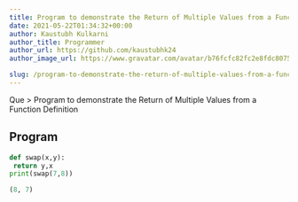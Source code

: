 ```yaml
---
title: Program to demonstrate the Return of Multiple Values from a Function Definition
date: 2021-05-22T01:34:32+00:00
author: Kaustubh Kulkarni
author_title: Programmer
author_url: https://github.com/kaustubhk24
author_image_url: https://www.gravatar.com/avatar/b76fcfc82fc2e8fdc8075636f1735f61?s=200

slug: /program-to-demonstrate-the-return-of-multiple-values-from-a-function-definition/
---
```

Que > Program to demonstrate the Return of Multiple Values from a Function Definition

## Program

```python title="file.py"
def swap(x,y):
 return y,x
print(swap(7,8))
```

```python title="Output"
(8, 7)

```